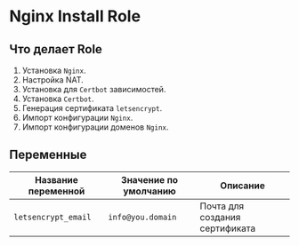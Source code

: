 # Nginx Install Role
## Что делает Role
1. Установка `Nginx`.
2. Настройка NAT.
3. Установка для `Certbot` зависимостей. 
4. Установка `Certbot`.
5. Генерация сертификата `letsencrypt`.
6. Импорт конфигурации `Nginx`.
7. Импорт конфигурации доменов `Nginx`.

## Переменные

| Название переменной | Значение по умолчанию | Описание |
| --- | --- | --- |
| `letsencrypt_email` | `info@you.domain` | Почта для создания сертификата |